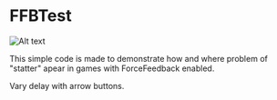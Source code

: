 # FFBTest

![Alt text](https://user-images.githubusercontent.com/65772648/101981080-5b93f800-3c7b-11eb-9e62-388156e34f33.png)

This simple code is made to demonstrate how and where problem of "statter" apear in games with ForceFeedback enabled.

Vary delay with arrow buttons.
